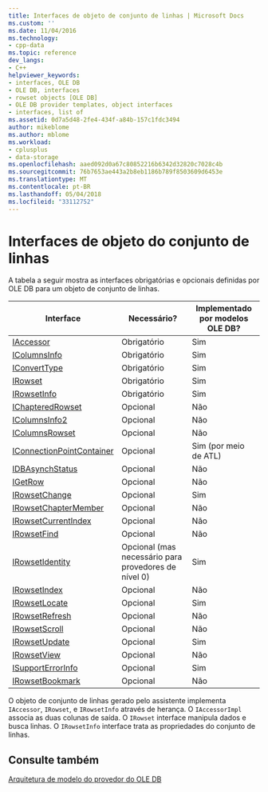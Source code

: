 ```yaml
---
title: Interfaces de objeto de conjunto de linhas | Microsoft Docs
ms.custom: ''
ms.date: 11/04/2016
ms.technology:
- cpp-data
ms.topic: reference
dev_langs:
- C++
helpviewer_keywords:
- interfaces, OLE DB
- OLE DB, interfaces
- rowset objects [OLE DB]
- OLE DB provider templates, object interfaces
- interfaces, list of
ms.assetid: 0d7a5d48-2fe4-434f-a84b-157c1fdc3494
author: mikeblome
ms.author: mblome
ms.workload:
- cplusplus
- data-storage
ms.openlocfilehash: aaed092d0a67c80852216b6342d32820c7028c4b
ms.sourcegitcommit: 76b7653ae443a2b8eb1186b789f8503609d6453e
ms.translationtype: MT
ms.contentlocale: pt-BR
ms.lasthandoff: 05/04/2018
ms.locfileid: "33112752"
---
```

# <a name="rowset-object-interfaces"></a>Interfaces de objeto do conjunto de linhas
A tabela a seguir mostra as interfaces obrigatórias e opcionais definidas por OLE DB para um objeto de conjunto de linhas.  
  
|Interface|Necessário?|Implementado por modelos OLE DB?|  
|---------------|---------------|--------------------------------------|  
|[IAccessor](https://msdn.microsoft.com/en-us/library/ms719672.aspx)|Obrigatório|Sim|  
|[IColumnsInfo](https://msdn.microsoft.com/en-us/library/ms724541.aspx)|Obrigatório|Sim|  
|[IConvertType](https://msdn.microsoft.com/en-us/library/ms715926.aspx)|Obrigatório|Sim|  
|[IRowset](https://msdn.microsoft.com/en-us/library/ms720986.aspx)|Obrigatório|Sim|  
|[IRowsetInfo](https://msdn.microsoft.com/en-us/library/ms724541.aspx)|Obrigatório|Sim|  
|[IChapteredRowset](https://msdn.microsoft.com/en-us/library/ms718180.aspx)|Opcional|Não|  
|[IColumnsInfo2](https://msdn.microsoft.com/en-us/library/ms712953.aspx)|Opcional|Não|  
|[IColumnsRowset](https://msdn.microsoft.com/en-us/library/ms722657.aspx)|Opcional|Não|  
|[IConnectionPointContainer](http://msdn.microsoft.com/library/windows/desktop/ms683857)|Opcional|Sim (por meio de ATL)|  
|[IDBAsynchStatus](https://msdn.microsoft.com/en-us/library/ms709832.aspx)|Opcional|Não|  
|[IGetRow](https://msdn.microsoft.com/en-us/library/ms718047.aspx)|Opcional|Não|  
|[IRowsetChange](https://msdn.microsoft.com/en-us/library/ms715790.aspx)|Opcional|Sim|  
|[IRowsetChapterMember](https://msdn.microsoft.com/en-us/library/ms725430.aspx)|Opcional|Não|  
|[IRowsetCurrentIndex](https://msdn.microsoft.com/en-us/library/ms709700.aspx)|Opcional|Não|  
|[IRowsetFind](https://msdn.microsoft.com/en-us/library/ms724221.aspx)|Opcional|Não|  
|[IRowsetIdentity](https://msdn.microsoft.com/en-us/library/ms715913.aspx)|Opcional (mas necessário para provedores de nível 0)|Sim|  
|[IRowsetIndex](https://msdn.microsoft.com/en-us/library/ms719604.aspx)|Opcional|Não|  
|[IRowsetLocate](https://msdn.microsoft.com/en-us/library/ms721190.aspx)|Opcional|Sim|  
|[IRowsetRefresh](https://msdn.microsoft.com/en-us/library/ms714892.aspx)|Opcional|Não|  
|[IRowsetScroll](https://msdn.microsoft.com/en-us/library/ms712984.aspx)|Opcional|Não|  
|[IRowsetUpdate](https://msdn.microsoft.com/en-us/library/ms714401.aspx)|Opcional|Sim|  
|[IRowsetView](https://msdn.microsoft.com/en-us/library/ms709755.aspx)|Opcional|Não|  
|[ISupportErrorInfo](https://msdn.microsoft.com/en-us/library/ms715816.aspx)|Opcional|Sim|  
|[IRowsetBookmark](https://msdn.microsoft.com/en-us/library/ms714246.aspx)|Opcional|Não|  
  
 O objeto de conjunto de linhas gerado pelo assistente implementa `IAccessor`, `IRowset`, e `IRowsetInfo` através de herança. O `IAccessorImpl` associa as duas colunas de saída. O `IRowset` interface manipula dados e busca linhas. O `IRowsetInfo` interface trata as propriedades do conjunto de linhas.  
  
## <a name="see-also"></a>Consulte também  
 [Arquitetura de modelo do provedor do OLE DB](../../data/oledb/ole-db-provider-template-architecture.md)